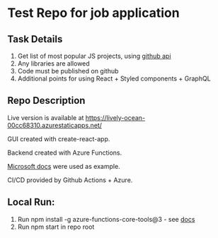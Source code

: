 # Test Repo for job application

## Task Details

1. Get list of most popular JS projects, using [github api](https://developer.github.com/v3/)
2. Any libraries are allowed
3. Code must be published on github
4. Additional points for using React + Styled components + GraphQL

## Repo Description

Live version is available at https://lively-ocean-00cc68310.azurestaticapps.net/

GUI created with create-react-app.

Backend created with Azure Functions.

[Microsoft docs](https://docs.microsoft.com/en-us/learn/modules/publish-app-service-static-web-app-api/)
 were used as example.
 
 CI/CD provided by Github Actions + Azure.


## Local Run:

1. Run npm install -g azure-functions-core-tools@3 - see [docs](https://docs.microsoft.com/en-us/azure/azure-functions/functions-run-local?tabs=windows%2Ccsharp%2Cbash#install-the-azure-functions-core-tools)
2. Run npm start in repo root
